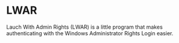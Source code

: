 LWAR
====

Lauch With Admin Rights (LWAR) is a little program that makes authenticating with the Windows Administrator Rights Login easier.
